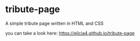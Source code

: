 # tribute-page

A simple tribute page written in HTML and CSS

you can take a look here: https://elicia4.github.io/tribute-page
